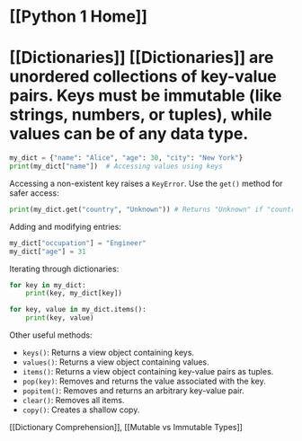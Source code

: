 # [[Python 1 Home]]
# [[Dictionaries]]  [[Dictionaries]] are unordered collections of key-value pairs.  Keys must be immutable (like strings, numbers, or tuples), while values can be of any data type.

```python
my_dict = {"name": "Alice", "age": 30, "city": "New York"}
print(my_dict["name"])  # Accessing values using keys
```

Accessing a non-existent key raises a `KeyError`.  Use the `get()` method for safer access:

```python
print(my_dict.get("country", "Unknown")) # Returns "Unknown" if "country" is not found
```

Adding and modifying entries:

```python
my_dict["occupation"] = "Engineer"
my_dict["age"] = 31
```

Iterating through dictionaries:

```python
for key in my_dict:
    print(key, my_dict[key])

for key, value in my_dict.items():
    print(key, value)
```

Other useful methods:

* `keys()`: Returns a view object containing keys.
* `values()`: Returns a view object containing values.
* `items()`: Returns a view object containing key-value pairs as tuples.
* `pop(key)`: Removes and returns the value associated with the key.
* `popitem()`: Removes and returns an arbitrary key-value pair.
* `clear()`: Removes all items.
* `copy()`: Creates a shallow copy.


[[Dictionary Comprehension]], [[Mutable vs Immutable Types]]
